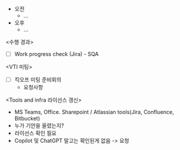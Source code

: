 - 오전
	- ...
- 오후
	- ...

<수행 경과>
- [ ] Work progress check (Jira) - SQA

<VTI 미팅>
- [ ] 킥오프 미팅 준비회의
	- 요청사항 

<Tools and infra 라이선스 갱신>
- MS Teams, Office. Sharepoint / Atlassian tools(Jira, Confluence, Bitbucket)
- 누가 기안을 올렸는지?
- 라이선스 확인 필요
- Copilot 및 ChatGPT 말고는 확인된게 없음 -> 요청